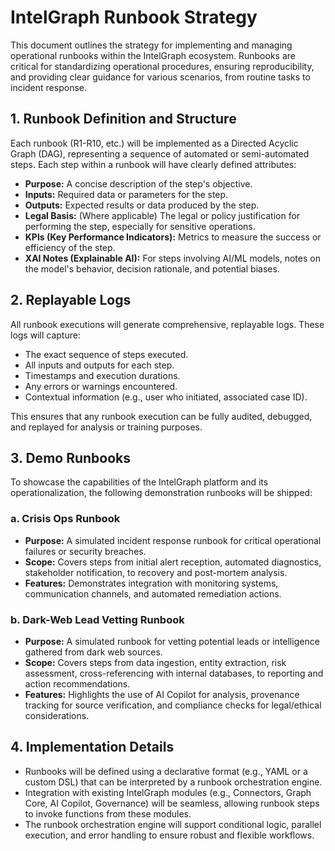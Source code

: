 # IntelGraph Runbook Strategy

This document outlines the strategy for implementing and managing operational runbooks within the IntelGraph ecosystem. Runbooks are critical for standardizing operational procedures, ensuring reproducibility, and providing clear guidance for various scenarios, from routine tasks to incident response.

## 1. Runbook Definition and Structure

Each runbook (R1-R10, etc.) will be implemented as a Directed Acyclic Graph (DAG), representing a sequence of automated or semi-automated steps. Each step within a runbook will have clearly defined attributes:

*   **Purpose:** A concise description of the step's objective.
*   **Inputs:** Required data or parameters for the step.
*   **Outputs:** Expected results or data produced by the step.
*   **Legal Basis:** (Where applicable) The legal or policy justification for performing the step, especially for sensitive operations.
*   **KPIs (Key Performance Indicators):** Metrics to measure the success or efficiency of the step.
*   **XAI Notes (Explainable AI):** For steps involving AI/ML models, notes on the model's behavior, decision rationale, and potential biases.

## 2. Replayable Logs

All runbook executions will generate comprehensive, replayable logs. These logs will capture:

*   The exact sequence of steps executed.
*   All inputs and outputs for each step.
*   Timestamps and execution durations.
*   Any errors or warnings encountered.
*   Contextual information (e.g., user who initiated, associated case ID).

This ensures that any runbook execution can be fully audited, debugged, and replayed for analysis or training purposes.

## 3. Demo Runbooks

To showcase the capabilities of the IntelGraph platform and its operationalization, the following demonstration runbooks will be shipped:

### a. Crisis Ops Runbook

*   **Purpose:** A simulated incident response runbook for critical operational failures or security breaches.
*   **Scope:** Covers steps from initial alert reception, automated diagnostics, stakeholder notification, to recovery and post-mortem analysis.
*   **Features:** Demonstrates integration with monitoring systems, communication channels, and automated remediation actions.

### b. Dark-Web Lead Vetting Runbook

*   **Purpose:** A simulated runbook for vetting potential leads or intelligence gathered from dark web sources.
*   **Scope:** Covers steps from data ingestion, entity extraction, risk assessment, cross-referencing with internal databases, to reporting and action recommendations.
*   **Features:** Highlights the use of AI Copilot for analysis, provenance tracking for source verification, and compliance checks for legal/ethical considerations.

## 4. Implementation Details

*   Runbooks will be defined using a declarative format (e.g., YAML or a custom DSL) that can be interpreted by a runbook orchestration engine.
*   Integration with existing IntelGraph modules (e.g., Connectors, Graph Core, AI Copilot, Governance) will be seamless, allowing runbook steps to invoke functions from these modules.
*   The runbook orchestration engine will support conditional logic, parallel execution, and error handling to ensure robust and flexible workflows.
